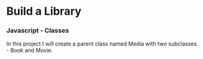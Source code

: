 # Build a Library

### Javascript - Classes

In this project I will create a parent class named Media with two subclasses - Book and Movie.
